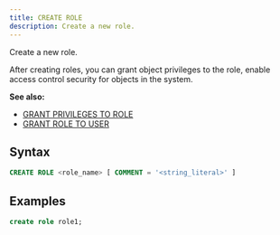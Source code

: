 ```yaml
---
title: CREATE ROLE
description: Create a new role.
---
```


Create a new role.

After creating roles, you can grant object privileges to the role, enable access control security for objects in the system.

**See also:**
 - [GRANT PRIVILEGES TO ROLE](./10-grant-privileges.md)
 - [GRANT ROLE TO USER](./20-grant-role.md)

## Syntax

```sql
CREATE ROLE <role_name> [ COMMENT = '<string_literal>' ]
```
## Examples

```sql title='mysql>'
create role role1;
```